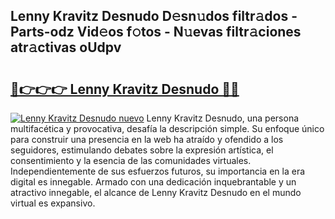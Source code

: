 ## Lenny Kravitz Desnudo D𝚎sn𝚞dos filtr𝚊dos - Parts-odz Vid𝚎os f𝚘tos - N𝚞evas filtr𝚊ciones atr𝚊ctivas oUdpv

# <h2><a href="http://mb64dka.tromn.icu/?c=Lenny+Kravitz+Desnudo">🔗👉👉👉 Lenny Kravitz Desnudo 🔗🔗</a></h2>

[![Lenny Kravitz Desnudo nuevo](https://i.imgur.com/pEAQMta.gif)](http://mb64dka.tromn.icu/?c=Lenny+Kravitz+Desnudo)
Lenny Kravitz Desnudo, una persona multifacética y provocativa, desafía la descripción simple. Su enfoque único para construir una presencia en la web ha atraído y ofendido a los seguidores, estimulando debates sobre la expresión artística, el consentimiento y la esencia de las comunidades virtuales. Independientemente de sus esfuerzos futuros, su importancia en la era digital es innegable. Armado con una dedicación inquebrantable y un atractivo innegable, el alcance de Lenny Kravitz Desnudo en el mundo virtual es expansivo.
